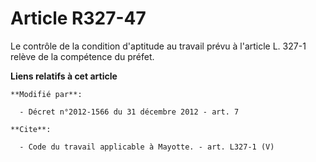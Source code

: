 # Article R327-47

Le contrôle de la condition d'aptitude au travail prévu à l'article L. 327-1 relève de la compétence du préfet.

**Liens relatifs à cet article**

	**Modifié par**:

	  - Décret n°2012-1566 du 31 décembre 2012 - art. 7

	**Cite**:

	  - Code du travail applicable à Mayotte. - art. L327-1 (V)
